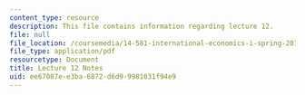 ```yaml
---
content_type: resource
description: This file contains information regarding lecture 12.
file: null
file_location: /coursemedia/14-581-international-economics-i-spring-2013/ee67087ee3ba6872d6d99981031f94e9_MIT14_581S13_classnotes12.pdf
file_type: application/pdf
resourcetype: Document
title: Lecture 12 Notes
uid: ee67087e-e3ba-6872-d6d9-9981031f94e9
---
```

